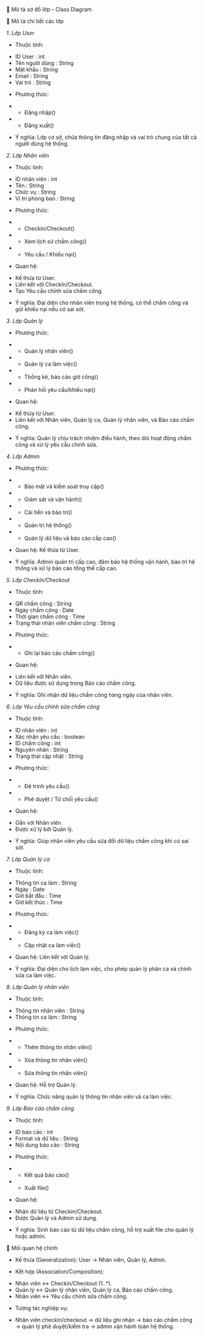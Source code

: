 🔶 Mô tả sơ đồ lớp - Class Diagram 



🔵 Mô tả chi tiết các lớp

*1. Lớp User*

* Thuộc tính:
 - ID User : int
 - Tên người dùng : String
 - Mật khẩu : String
 - Email : String
 - Vai trò : String

* Phương thức:
 - + Đăng nhập()
 - + Đăng xuất()

* Ý nghĩa: Lớp cơ sở, chứa thông tin đăng nhập và vai trò chung của tất cả người dùng hệ thống.


*2. Lớp Nhân viên*

* Thuộc tính:
 - ID nhân viên : int
 - Tên : String
 - Chức vụ : String
 - Vị trí phòng ban : String

* Phương thức:
 - + Checkin/Checkout()
 - + Xem lịch sử chấm công()
 - + Yêu cầu / Khiếu nại()

* Quan hệ:
 - Kế thừa từ User.
 - Liên kết với Checkin/Checkout.
 - Tạo Yêu cầu chỉnh sửa chấm công.
   
* Ý nghĩa: Đại diện cho nhân viên trong hệ thống, có thể chấm công và gửi khiếu nại nếu có sai sót.


*3. Lớp Quản lý*

* Phương thức:
 - + Quản lý nhân viên()
 - + Quản lý ca làm việc()
 - + Thống kê, báo cáo giờ công()
 - + Phản hồi yêu cầu/khiếu nại()
     
* Quan hệ:
- Kế thừa từ User.
- Liên kết với Nhân viên, Quản lý ca, Quản lý nhân viên, và Báo cáo chấm công.

* Ý nghĩa: Quản lý chịu trách nhiệm điều hành, theo dõi hoạt động chấm công và xử lý yêu cầu chỉnh sửa.


*4. Lớp Admin*

* Phương thức:
 - + Bảo mật và kiểm soát truy cập()
 - + Giám sát và vận hành() 
 - + Cải tiến và bảo trì()
 - + Quản trị hệ thống()
 - + Quản lý dữ liệu và báo cáo cấp cao()

* Quan hệ: Kế thừa từ User.

* Ý nghĩa: Admin quản trị cấp cao, đảm bảo hệ thống vận hành, bảo trì hệ thống và xử lý báo cáo tổng thể cấp cao.


*5. Lớp Checkin/Checkout*

* Thuộc tính:
 - QR chấm công : String
 - Ngày chấm công : Date
 - Thời gian chấm công : Time
 - Trạng thái nhân viên chấm công : String
   
* Phương thức:
 - + Ghi lại báo cáo chấm công()
   
* Quan hệ:
 - Liên kết với Nhân viên.
 - Dữ liệu được sử dụng trong Báo cáo chấm công.
   
* Ý nghĩa: Ghi nhận dữ liệu chấm công hàng ngày của nhân viên.


*6. Lớp Yêu cầu chỉnh sửa chấm công*

* Thuộc tính:
 - ID nhân viên : int
 - Xác nhận yêu cầu : boolean
 - ID chấm công : int
 - Nguyên nhân : String
 - Trạng thái cập nhật : String

* Phương thức:
 - + Đệ trình yêu cầu()
 - + Phê duyệt / Từ chối yêu cầu()

* Quan hệ:
 - Gắn với Nhân viên.
 - Được xử lý bởi Quản lý.

* Ý nghĩa: Giúp nhân viên yêu cầu sửa đổi dữ liệu chấm công khi có sai sót.


*7. Lớp Quản lý ca*

* Thuộc tính:
 - Thông tin ca làm : String
 - Ngày : Date
 - Giờ bắt đầu : Time
 - Giờ kết thúc : Time

* Phương thức:
 - + Đăng ký ca làm việc()
 - + Cập nhật ca làm việc()

* Quan hệ: Liên kết với Quản lý.

* Ý nghĩa: Đại diện cho lịch làm việc, cho phép quản lý phân ca và chỉnh sửa ca làm việc.


*8. Lớp Quản lý nhân viên*

* Thuộc tính:
 - Thông tin nhân viên : String
 - Thông tin ca làm : String

* Phương thức:
 - + Thêm thông tin nhân viên()
 - + Xóa thông tin nhân viên()
 - + Sửa thông tin nhân viên()

* Quan hệ: Hỗ trợ Quản lý.

* Ý nghĩa: Chức năng quản lý thông tin nhân viên và ca làm việc.


*9. Lớp Báo cáo chấm công*

* Thuộc tính:
 - ID báo cáo : int
 - Format và dữ liệu : String
 - Nội dung báo cáo : String

* Phương thức:
 - + Kết quả báo cáo()
 - + Xuất file()

* Quan hệ:
 - Nhận dữ liệu từ Checkin/Checkout.
 - Được Quản lý và Admin sử dụng.

* Ý nghĩa: Sinh báo cáo từ dữ liệu chấm công, hỗ trợ xuất file cho quản lý hoặc admin.



🔵 Mối quan hệ chính

* Kế thừa (Generalization):
User → Nhân viên, Quản lý, Admin.

* Kết hợp (Association/Composition):
 - Nhân viên ↔ Checkin/Checkout (1..*).
 - Quản lý ↔ Quản lý nhân viên, Quản lý ca, Báo cáo chấm công.
 - Nhân viên ↔ Yêu cầu chỉnh sửa chấm công.

* Tương tác nghiệp vụ:
 - Nhân viên checkin/checkout → dữ liệu ghi nhận → báo cáo chấm công → quản lý phê duyệt/kiểm tra → admin vận hành toàn hệ thống.
